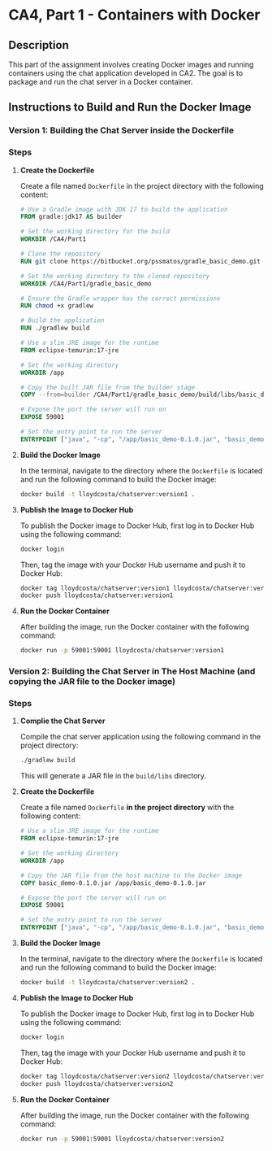 # CA4, Part 1 - Containers with Docker

## Description

This part of the assignment involves creating Docker images and running containers using the chat application developed in CA2. The goal is to package and run the chat server in a Docker container.

## Instructions to Build and Run the Docker Image

### Version 1: Building the Chat Server inside the Dockerfile

### Steps

1. **Create the Dockerfile**

   Create a file named `Dockerfile` in the project directory with the following content:

   ```dockerfile
   # Use a Gradle image with JDK 17 to build the application
   FROM gradle:jdk17 AS builder

   # Set the working directory for the build
   WORKDIR /CA4/Part1

   # Clone the repository
   RUN git clone https://bitbucket.org/pssmatos/gradle_basic_demo.git

   # Set the working directory to the cloned repository
   WORKDIR /CA4/Part1/gradle_basic_demo

   # Ensure the Gradle wrapper has the correct permissions
   RUN chmod +x gradlew

   # Build the application
   RUN ./gradlew build

   # Use a slim JRE image for the runtime
   FROM eclipse-temurin:17-jre

   # Set the working directory
   WORKDIR /app

   # Copy the built JAR file from the builder stage
   COPY --from=builder /CA4/Part1/gradle_basic_demo/build/libs/basic_demo-0.1.0.jar /app/basic_demo-0.1.0.jar

   # Expose the port the server will run on
   EXPOSE 59001

   # Set the entry point to run the server
   ENTRYPOINT ["java", "-cp", "/app/basic_demo-0.1.0.jar", "basic_demo.ChatServerApp", "59001"]
   ```

2. **Build the Docker Image**

   In the terminal, navigate to the directory where the `Dockerfile` is located and run the following command to build the Docker image:

   ```sh
   docker build -t lloydcosta/chatserver:version1 .
   ```

3. **Publish the Image to Docker Hub**

   To publish the Docker image to Docker Hub, first log in to Docker Hub using the following command:

   ```sh
   docker login
   ```

   Then, tag the image with your Docker Hub username and push it to Docker Hub:

   ```sh
   docker tag lloydcosta/chatserver:version1 lloydcosta/chatserver:version1
   docker push lloydcosta/chatserver:version1
   ```

4. **Run the Docker Container**

   After building the image, run the Docker container with the following command:

   ```sh
   docker run -p 59001:59001 lloydcosta/chatserver:version1
   ```

### Version 2: Building the Chat Server in The Host Machine (and copying the JAR file to the Docker image)

### Steps

1. **Complie the Chat Server**

   Compile the chat server application using the following command in the project directory:

   ```sh
   ./gradlew build
   ```

   This will generate a JAR file in the `build/libs` directory.

2. **Create the Dockerfile**

   Create a file named `Dockerfile` **in the project directory** with the following content:

   ```dockerfile
   # Use a slim JRE image for the runtime
   FROM eclipse-temurin:17-jre

   # Set the working directory
   WORKDIR /app

   # Copy the JAR file from the host machine to the Docker image
   COPY basic_demo-0.1.0.jar /app/basic_demo-0.1.0.jar

   # Expose the port the server will run on
   EXPOSE 59001

   # Set the entry point to run the server
   ENTRYPOINT ["java", "-cp", "/app/basic_demo-0.1.0.jar", "basic_demo.ChatServerApp", "59001"]
   ```

3. **Build the Docker Image**

   In the terminal, navigate to the directory where the `Dockerfile` is located and run the following command to build the Docker image:

   ```sh
   docker build -t lloydcosta/chatserver:version2 .
   ```

4. **Publish the Image to Docker Hub**

   To publish the Docker image to Docker Hub, first log in to Docker Hub using the following command:

    ```sh
    docker login
    ```

   Then, tag the image with your Docker Hub username and push it to Docker Hub:

    ```sh
    docker tag lloydcosta/chatserver:version2 lloydcosta/chatserver:version2
    docker push lloydcosta/chatserver:version2
    ```

5. **Run the Docker Container**

   After building the image, run the Docker container with the following command:

    ```sh
    docker run -p 59001:59001 lloydcosta/chatserver:version2
    ```
   
   

    

